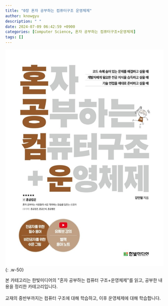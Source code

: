```yaml
---
title: "0장 혼자 공부하는 컴퓨터구조 운영체제"
author: knowgyu
description: " "
date: 2024-07-09 06:42:59 +0900
categories: [Computer Science, 혼자 공부하는 컴퓨터구조+운영체제]
tags: []
---
```


![pyoji](/assets/img/hongong/000pyoji.png){: .w-50}

본 카테고리는 한빛미디어의 "혼자 공부하는 컴퓨터 구조+운영체제"를 읽고, 공부한 내용을 정리한 카테고리입니다.<br>
<br>
교재의 중반부까지는 컴퓨터 구조에 대해 학습하고, 이후 운영체제에 대해 학습합니다.<br>

